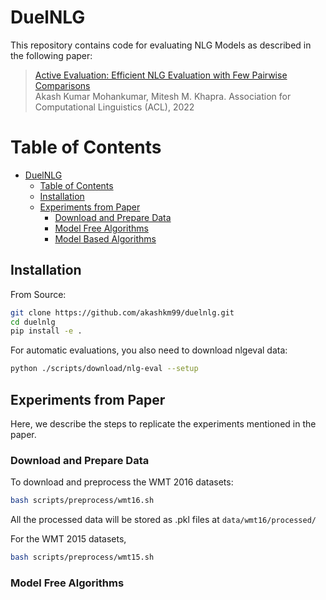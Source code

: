 # DuelNLG
This repository contains code for evaluating NLG Models as described in the following paper:  
>[Active Evaluation: Efficient NLG Evaluation with Few Pairwise Comparisons](http://homes.cs.washington.edu/~marcotcr/acl20_checklist.pdf)  
> Akash Kumar Mohankumar, Mitesh M. Khapra. 
> Association for Computational Linguistics (ACL), 2022

Table of Contents
=================

   * [DuelNLG](#duelnlg)
      * [Table of Contents](#table-of-contents)
      * [Installation](#installation)
      * [Experiments from Paper](#experiments-from-paper)
         * [Download and Prepare Data](#download-and-prepare-data) 
         * [Model Free Algorithms](#model-free-algorithms)
         * [Model Based Algorithms](#model-based-algorithms)

## Installation
From Source:  
```bash
git clone https://github.com/akashkm99/duelnlg.git
cd duelnlg
pip install -e .
```
For automatic evaluations, you also need to download nlgeval data:
```bash
python ./scripts/download/nlg-eval --setup
```

## Experiments from Paper
Here, we describe the steps to replicate the experiments mentioned in the paper. 

### Download and Prepare Data
To download and preprocess the WMT 2016 datasets:
```bash
bash scripts/preprocess/wmt16.sh
```
All the processed data will be stored as .pkl files at ```data/wmt16/processed/```

For the WMT 2015 datasets, 
```bash
bash scripts/preprocess/wmt15.sh
```
### Model Free Algorithms

